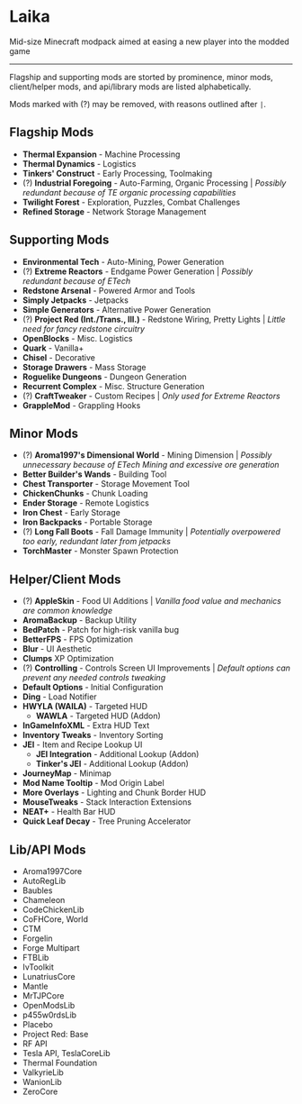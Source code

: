# Laika
Mid-size Minecraft modpack aimed at easing a new player into the modded game

---

Flagship and supporting mods are storted by prominence, minor mods, client/helper mods, and api/library mods are listed alphabetically.

Mods marked with (?) may be removed, with reasons outlined after `|`.

## Flagship Mods

* **Thermal Expansion** - Machine Processing
* **Thermal Dynamics** - Logistics
* **Tinkers' Construct** - Early Processing, Toolmaking
* (?) **Industrial Foregoing** - Auto-Farming, Organic Processing | *Possibly redundant because of TE organic processing capabilities*
* **Twilight Forest** - Exploration, Puzzles, Combat Challenges
* **Refined Storage** - Network Storage Management

## Supporting Mods

* **Environmental Tech** - Auto-Mining, Power Generation
* (?) **Extreme Reactors** - Endgame Power Generation | *Possibly redundant because of ETech*
* **Redstone Arsenal** - Powered Armor and Tools
* **Simply Jetpacks** - Jetpacks
* **Simple Generators** - Alternative Power Generation
* (?) **Project Red (Int./Trans., Ill.)** - Redstone Wiring, Pretty Lights | *Little need for fancy redstone circuitry*
* **OpenBlocks** - Misc. Logistics
* **Quark** - Vanilla+
* **Chisel** - Decorative
* **Storage Drawers** - Mass Storage
* **Roguelike Dungeons** - Dungeon Generation
* **Recurrent Complex** - Misc. Structure Generation
* (?) **CraftTweaker** - Custom Recipes | *Only used for Extreme Reactors*
* **GrappleMod** - Grappling Hooks

## Minor Mods

* (?) **Aroma1997's Dimensional World** - Mining Dimension | *Possibly unnecessary because of ETech Mining and excessive ore generation*
* **Better Builder's Wands** - Building Tool
* **Chest Transporter** - Storage Movement Tool
* **ChickenChunks** - Chunk Loading
* **Ender Storage** - Remote Logistics
* **Iron Chest** - Early Storage
* **Iron Backpacks** - Portable Storage
* (?) **Long Fall Boots** - Fall Damage Immunity | *Potentially overpowered too early, redundant later from jetpacks*
* **TorchMaster** - Monster Spawn Protection

## Helper/Client Mods

* (?) **AppleSkin** - Food UI Additions | *Vanilla food value and mechanics are common knowledge*
* **AromaBackup** - Backup Utility
* **BedPatch** - Patch for high-risk vanilla bug
* **BetterFPS** - FPS Optimization
* **Blur** - UI Aesthetic
* **Clumps** XP Optimization
* (?) **Controlling** - Controls Screen UI Improvements | *Default options can prevent any needed controls tweaking*
* **Default Options** - Initial Configuration
* **Ding** - Load Notifier
* **HWYLA (WAILA)** - Targeted HUD
  * **WAWLA** - Targeted HUD (Addon)
* **InGameInfoXML** - Extra HUD Text
* **Inventory Tweaks** - Inventory Sorting
* **JEI** - Item and Recipe Lookup UI
  * **JEI Integration** - Additional Lookup (Addon)
  * **Tinker's JEI** - Additional Lookup (Addon)
* **JourneyMap** - Minimap
* **Mod Name Tooltip** - Mod Origin Label
* **More Overlays** - Lighting and Chunk Border HUD
* **MouseTweaks** - Stack Interaction Extensions
* **NEAT+** - Health Bar HUD
* **Quick Leaf Decay** - Tree Pruning Accelerator

## Lib/API Mods

* Aroma1997Core
* AutoRegLib
* Baubles
* Chameleon
* CodeChickenLib
* CoFHCore, World
* CTM
* Forgelin
* Forge Multipart
* FTBLib
* IvToolkit
* LunatriusCore
* Mantle
* MrTJPCore
* OpenModsLib
* p455w0rdsLib
* Placebo
* Project Red: Base
* RF API
* Tesla API, TeslaCoreLib
* Thermal Foundation
* ValkyrieLib
* WanionLib
* ZeroCore
